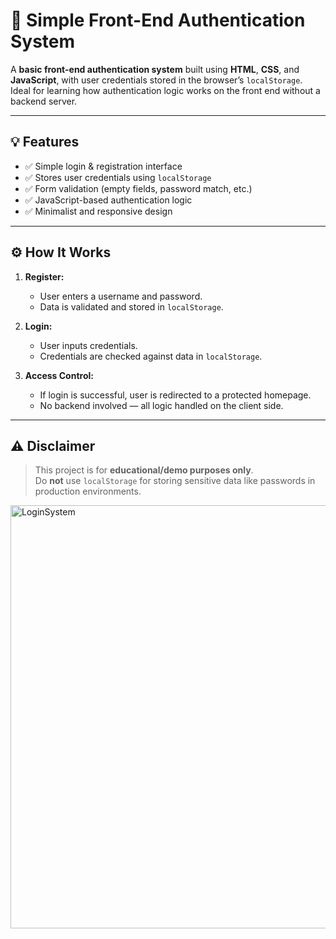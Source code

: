 # 🔐 Simple Front-End Authentication System

A **basic front-end authentication system** built using **HTML**, **CSS**, and **JavaScript**, with user credentials stored in the browser’s `localStorage`.  
Ideal for learning how authentication logic works on the front end without a backend server.

---

## 💡 Features

- ✅ Simple login & registration interface  
- ✅ Stores user credentials using `localStorage`  
- ✅ Form validation (empty fields, password match, etc.)  
- ✅ JavaScript-based authentication logic  
- ✅ Minimalist and responsive design

-------
## ⚙️ How It Works

1. **Register:**  
   - User enters a username and password.  
   - Data is validated and stored in `localStorage`.

2. **Login:**  
   - User inputs credentials.  
   - Credentials are checked against data in `localStorage`.

3. **Access Control:**  
   - If login is successful, user is redirected to a protected homepage.  
   - No backend involved — all logic handled on the client side.
  ------
## ⚠️ Disclaimer

> This project is for **educational/demo purposes only**.  
> Do **not** use `localStorage` for storing sensitive data like passwords in production environments.


<img width="1365" height="677" alt="LoginSystem" src="https://github.com/user-attachments/assets/a04869da-95b8-4706-88fd-37879f3cf43f" />
